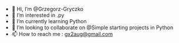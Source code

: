 - 👋 Hi, I’m @Grzegorz-Gryczko
- 👀 I’m interested in .py
- 🌱 I’m currently learning Python
- 💞️ I’m looking to collaborate on @Simple starting projects in Python
- 📫 How to reach me : gx2aug@gmail.com

<!---
Grzegorz-Gryczko/Grzegorz-Gryczko is a ✨ special ✨ repository because its `README.md` (this file) appears on your GitHub profile.
You can click the Preview link to take a look at your changes.
--->
